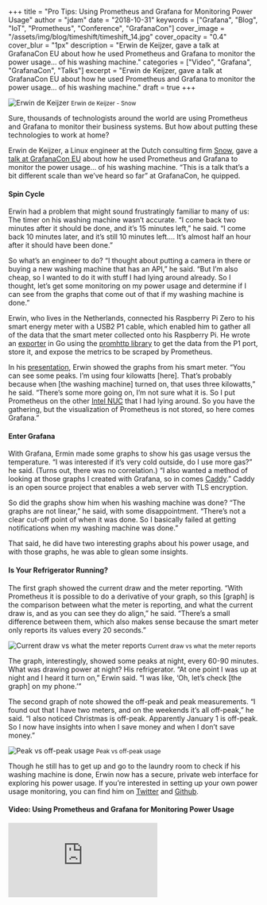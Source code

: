 +++
title = "Pro Tips: Using Prometheus and Grafana for Monitoring Power Usage"
author = "jdam"
date = "2018-10-31"
keywords = ["Grafana", "Blog", "IoT", "Prometheus", "Conference", "GrafanaCon"]
cover_image = "/assets/img/blog/timeshift/timeshift_14.jpg"
cover_opacity = "0.4"
cover_blur = "1px"
description = "Erwin de Keijzer, gave a talk at GrafanaCon EU about how he used Prometheus and Grafana to monitor the power usage… of his washing machine."
categories = ["Video", "Grafana", "GrafanaCon", "Talks"]
excerpt = "Erwin de Keijzer, gave a talk at GrafanaCon EU about how he used Prometheus and Grafana to monitor the power usage… of his washing machine."
draft = true
+++

![Erwin de Keijzer](/assets/img/blog/erwin_de_keijzer.jpg)
<small>Erwin de Keijzer - Snow</small>


Sure, thousands of technologists around the world are using Prometheus and Grafana to monitor their business systems. But how about putting these technologies to work at home?

Erwin de Keijzer, a Linux engineer at the Dutch consulting firm [Snow](https://snow.nl/), gave a [talk at GrafanaCon EU](https://www.youtube.com/watch?v=wtna51BLYMc) about how he used Prometheus and Grafana to monitor the power usage… of his washing machine. “This is a talk that’s a bit different scale than we’ve heard so far” at GrafanaCon, he quipped.

#### Spin Cycle

Erwin had a problem that might sound frustratingly familiar to many of us: The timer on his washing machine wasn’t accurate. “I come back two minutes after it should be done, and it’s 15 minutes left,” he said. “I come back 10 minutes later, and it’s still 10 minutes left…. It’s almost half an hour after it should have been done.”

So what’s an engineer to do? “I thought about putting a camera in there or buying a new washing machine that has an API,” he said. “But I’m also cheap, so I wanted to do it with stuff I had lying around already. So I thought, let’s get some monitoring on my power usage and determine if I can see from the graphs that come out of that if my washing machine is done.”

Erwin, who lives in the Netherlands, connected his Raspberry Pi Zero to his smart energy meter with a USB2 P1 cable, which enabled him to gather all of the data that the smart meter collected onto his Raspberry Pi. He wrote an [exporter](https://github.com/gnur/prometheus-p1-exporter) in Go using the [promhttp library](https://github.com/prometheus/client_golang) to get the data from the P1 port, store it, and expose the metrics to be scraped by Prometheus. 

In his [presentation](https://www.grafanacon.org/2018/presentations/Erwin_de_Keijzer.pdf), Erwin showed the graphs from his smart meter. “You can see some peaks. I’m using four kilowatts [here]. That’s probably because when [the washing machine] turned on, that uses three kilowatts,” he said. “There’s some more going on, I’m not sure what it is. So I put Prometheus on the other [Intel NUC](https://www.intel.com/content/www/us/en/products/boards-kits/nuc.html) that I had lying around. So you have the gathering, but the visualization of Prometheus is not stored, so here comes Grafana.”

#### Enter Grafana

With Grafana, Ermin made some graphs to show his gas usage versus the temperature. “I was interested if it’s very cold outside, do I use more gas?” he said. (Turns out, there was no correlation.) “I also wanted a method of looking at those graphs I created with Grafana, so in comes [Caddy](https://caddyserver.com/).” Caddy is an open source project that enables a web server with TLS encryption.

So did the graphs show him when his washing machine was done? “The graphs are not linear,” he said, with some disappointment. “There’s not a clear cut-off point of when it was done. So I basically failed at getting notifications when my washing machine was done.”

That said, he did have two interesting graphs about his power usage, and with those graphs, he was able to glean some insights. 

#### Is Your Refrigerator Running?

The first graph showed the current draw and the meter reporting. “With Prometheus it is possible to do a derivative of your graph, so this [graph] is the comparison between what the meter is reporting, and what the current draw is, and as you can see they do align,” he said. “There’s a small difference between them, which also makes sense because the smart meter only reports its values every 20 seconds.”

![Current draw vs what the meter reports](/assets/img/blog/current_vs_report.jpg)
<small>Current draw vs what the meter reports</small>

The graph, interestingly, showed some peaks at night, every 60-90 minutes. What was drawing power at night? His refrigerator. “At one point I was up at night and I heard it turn on,” Erwin said. “I was like, ‘Oh, let’s check [the graph] on my phone.’”

The second graph of note showed the off-peak and peak measurements. “I found out that I have two meters, and on the weekends it’s all off-peak,” he said. “I also noticed Christmas is off-peak. Apparently January 1 is off-peak. So I now have insights into when I save money and when I don’t save money.”

![Peak vs off-peak usage](/assets/img/blog/peak_vs_off-peak.jpg)
<small>Peak vs off-peak usage</small>

Though he still has to get up and go to the laundry room to check if his washing machine is done, Erwin now has a secure, private web interface for exploring his power usage. If you’re interested in setting up your own power usage monitoring, you can find him on [Twitter](https://twitter.com/erwindekeijzer) and [Github](https://github.com/gnur).

#### Video: Using Prometheus and Grafana for Monitoring Power Usage
<div class="video-wrapper">
	<iframe src="https://www.youtube.com/watch?v=wtna51BLYMc" frameborder="0" allow="autoplay; encrypted-media" allowfullscreen></iframe>
</div>

